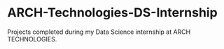# ARCH-Technologies-DS-Internship
Projects completed during my Data Science internship at ARCH TECHNOLOGIES.
